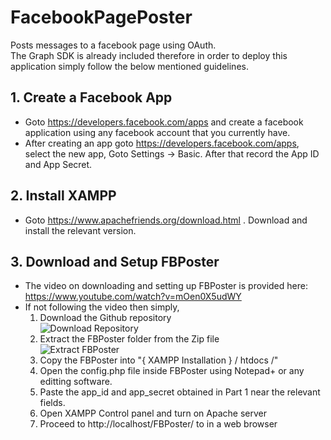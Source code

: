 # FacebookPagePoster
Posts messages to a facebook page using OAuth.   
The Graph SDK is already included therefore in order to deploy this application simply follow the below mentioned guidelines.

## 1. Create a Facebook App
- Goto https://developers.facebook.com/apps and create a facebook application using any facebook account that you currently have.
- After creating an app goto https://developers.facebook.com/apps, select the new app, Goto Settings -> Basic. After that record the App ID and App Secret.

## 2. Install XAMPP
- Goto https://www.apachefriends.org/download.html . Download and install the relevant version. 

## 3. Download and Setup FBPoster
- The video on downloading and setting up FBPoster is provided here: https://www.youtube.com/watch?v=mOen0X5udWY
- If not following the video then simply,  
  1. Download the Github repository       
     ![Download Repository](https://i.imgur.com/9BK7iEN.jpg)
  2. Extract the FBPoster folder from the Zip file  
     ![Extract FBPoster](https://i.imgur.com/uJwjlgE.jpg)
  3. Copy the FBPoster into "{ XAMPP Installation } / htdocs /"
  4. Open the config.php file inside FBPoster using Notepad+ or any editting software.
  5. Paste the app_id and app_secret obtained in Part 1 near the relevant fields. 
  6. Open XAMPP Control panel and turn on Apache server
  7. Proceed to http://localhost/FBPoster/ to in a web browser
